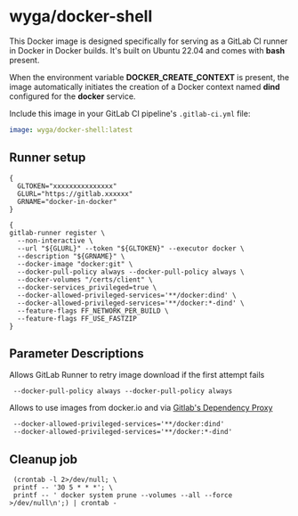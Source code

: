 # wyga/docker-shell

This Docker image is designed specifically for serving as a GitLab CI runner in Docker in Docker builds. It's built on Ubuntu 22.04 and comes with **bash** present.

When the environment variable **DOCKER_CREATE_CONTEXT** is present, the image automatically initiates the creation of a Docker context named **dind** configured for the **docker** service.

Include this image in your GitLab CI pipeline's `.gitlab-ci.yml` file:

```yaml
image: wyga/docker-shell:latest
```

## Runner setup

```
{
  GLTOKEN="xxxxxxxxxxxxxxx"
  GLURL="https://gitlab.xxxxxx"
  GRNAME="docker-in-docker"
}
```

```
{
gitlab-runner register \
  --non-interactive \
  --url "${GLURL}" --token "${GLTOKEN}" --executor docker \
  --description "${GRNAME}" \
  --docker-image "docker:git" \
  --docker-pull-policy always --docker-pull-policy always \
  --docker-volumes "/certs/client" \
  --docker-services_privileged=true \
  --docker-allowed-privileged-services='**/docker:dind' \
  --docker-allowed-privileged-services='**/docker:*-dind' \
  --feature-flags FF_NETWORK_PER_BUILD \
  --feature-flags FF_USE_FASTZIP
}
```

## Parameter Descriptions

Allows GitLab Runner to retry image download if the first attempt fails

```
 --docker-pull-policy always --docker-pull-policy always
```


Allows to use images from docker.io and via [Gitlab's Dependency Proxy](https://docs.gitlab.com/ee/user/packages/dependency_proxy/)

```
 --docker-allowed-privileged-services='**/docker:dind'
 --docker-allowed-privileged-services='**/docker:*-dind'
```
## Cleanup job

```
 (crontab -l 2>/dev/null; \
 printf -- '30 5 * * *'; \
 printf -- ' docker system prune --volumes --all --force >/dev/null\n';) | crontab -
```
